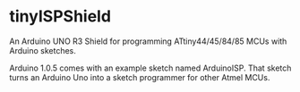tinyISPShield
=============

An Arduino UNO R3 Shield for programming ATtiny44/45/84/85 MCUs with Arduino sketches.

Arduino 1.0.5 comes with an example sketch named ArduinoISP. That sketch turns an Arduino Uno into a sketch programmer for other Atmel MCUs.
